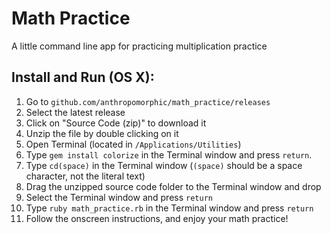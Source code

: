 Math Practice
=============

A little command line app for practicing multiplication practice

Install and Run (OS X):
-------------

1. Go to `github.com/anthropomorphic/math_practice/releases`
2. Select the latest release
3. Click on "Source Code (zip)" to download it
4. Unzip the file by double clicking on it
5. Open Terminal (located in `/Applications/Utilities`)
6. Type `gem install colorize` in the Terminal window and press `return`.
7. Type `cd(space)` in the Terminal window (`(space)` should be a space character, not the literal text)
8. Drag the unzipped source code folder to the Terminal window and drop
9. Select the Terminal window and press `return`
10. Type `ruby math_practice.rb` in the Terminal window and press `return`
11. Follow the onscreen instructions, and enjoy your math practice!
